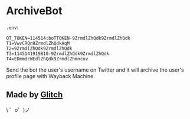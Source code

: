 ArchiveBot
===================
`.env`:
```
OT_TOKEN=114514:boTTOKEN-9ZrmdlZhQdk9ZrmdlZhQdk
T1=VwvCRQn9ZrmdlZhQdkAqM
T2=9ZrmdlZhQdk9ZrmdlZhQdk
T3=1145141919810-9ZrmdlZhQdk9ZrmdlZhQdk
T4=EDmmdcWEdlZhQdk9ZrmdlZhmncov

```

Send the bot the user's username on Twitter and it will archive the user's profile page with Wayback Machine.


Made by [Glitch](https://glitch.com/)
-------------------

\ ゜o゜)ノ
